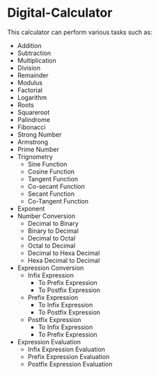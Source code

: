 # Digital-Calculator

This calculator can perform various tasks such as:
+ Addition
+ Subtraction
+ Multiplication
+ Division
+ Remainder
+ Modulus
+ Factorial
+ Logarithm
+ Roots
+ Squareroot
+ Palindrome
+ Fibonacci
+ Strong Number
+ Armstrong
+ Prime Number
+ Trignometry
    - Sine Function
    - Cosine Function
    - Tangent Function
    - Co-secant Function
    - Secant Function
    - Co-Tangent Function
+ Exponent
+ Number Conversion
    - Decimal to Binary
    - Binary to Decimal
    - Decimal to Octal
    - Octal to Decimal
    - Decimal to Hexa Decimal
    - Hexa Decimal to Decimal
+ Expression Conversion
    - Infix Expression
        * To Prefix Expression
        * To Postfix Expression
    - Prefix Expression
        * To Infix Expression
        * To Postfix Expression
    - Postfix Expression
        * To Infix Expression
        * To Prefix Expression
+ Expression Evaluation
    - Infix Expression Evaluation
    - Prefix Expression Evaluation
    - Postfix Expression Evaluation
